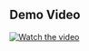 ## Demo Video

[![Watch the video](https://img.youtube.com/vi/PpWcRCxUe3Y/hqdefault.jpg)](https://youtu.be/PpWcRCxUe3Y?si=MZUALkWepMGPAZiZ)
